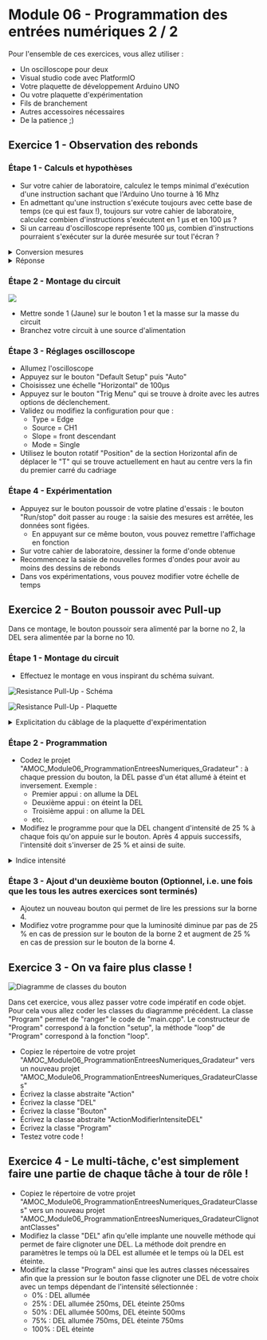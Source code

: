 # Module 06 - Programmation des entrées numériques 2 / 2

Pour l'ensemble de ces exercices, vous allez utiliser :

- Un oscilloscope pour deux
- Visual studio code avec PlatformIO
- Votre plaquette de développement Arduino UNO
- Ou votre plaquette d'expérimentation
- Fils de branchement
- Autres accessoires nécessaires
- De la patience ;)

## Exercice 1 - Observation des rebonds

### Étape 1 - Calculs et hypothèses

- Sur votre cahier de laboratoire, calculez le temps minimal d'exécution d'une instruction sachant que l'Arduino Uno tourne à 16 Mhz
- En admettant qu'une instruction s'exécute toujours avec cette base de temps (ce qui est faux !), toujours sur votre cahier de laboratoire, calculez combien d'instructions s'exécutent en 1 μs et en 100 μs ?
- Si un carreau d'oscilloscope représente 100 μs, combien d'instructions pourraient s'exécuter sur la durée mesurée sur tout l'écran ?

<details>
    <summary>Conversion mesures</summary>

- 1s = 1e3 ms = 1 000 ms
- 1s = 1e6 μs = 1 000 000 μs
- 1s = 1e9 ns = 1 000 000 000 ns

</details>

<details>
    <summary>Réponse</summary>

Fréquence = 16 MHz

Unité de temps = 1 / 16e6

= 6,25e-8 s

= 0,0000000625 s

= 0,0000625 ms

= 0,0625 μs

= 62,5 ns

Fréquence = 16 MHz => 16 000 000 unités d'instruction / s

=> 16 instructions en 1 μs

=> 1 600 instructions en 1 μs
</details>

### Étape 2 - Montage du circuit

![](img/oscilloscoope.png)

- Mettre sonde 1 (Jaune) sur le bouton 1 et la masse sur la masse du circuit
- Branchez votre circuit à une source d'alimentation

### Étape 3 - Réglages oscilloscope

- Allumez l'oscilloscope
- Appuyez sur le bouton "Default Setup" puis "Auto"
- Choisissez une échelle "Horizontal" de 100μs
- Appuyez sur le bouton "Trig Menu" qui se trouve à droite avec les autres options de déclenchement.
- Validez ou modifiez la configuration pour que :
  - Type = Edge
  - Source = CH1
  - Slope = front descendant
  - Mode = Single
- Utilisez le bouton rotatif "Position" de la section Horizontal afin de déplacer le "T" qui se trouve actuellement en haut au centre vers la fin du premier carré du cadriage

### Étape 4 - Expérimentation

- Appuyez sur le bouton poussoir de votre platine d'essais : le bouton "Run/stop" doit passer au rouge : la saisie des mesures est arrêtée, les données sont figées.
  - En appuyant sur ce même bouton, vous pouvez remettre l'affichage en fonction
- Sur votre cahier de laboratoire, dessiner la forme d'onde obtenue
- Recommencez la saisie de nouvelles formes d'ondes pour avoir au moins des dessins de rebonds
- Dans vos expérimentations, vous pouvez modifier votre échelle de temps

## Exercice 2 - Bouton poussoir avec Pull-up

Dans ce montage, le bouton poussoir sera alimenté par la borne no 2, la DEL sera alimentée par la borne no 10.

### Étape 1 - Montage du circuit

- Effectuez le montage en vous inspirant du schéma suivant.

![Resistance Pull-Up - Schéma](img/del_commandee_par_bouton_schema.png)

![Resistance Pull-Up - Plaquette](img/del_commandee_par_bouton_plaquette.png)

<details>
    <summary>Explicitation du câblage de la plaquette d'expérimentation</summary>

![](img/del_commandee_par_bouton_plaquette_cablage.png)

</details>

### Étape 2 - Programmation

- Codez le projet "AMOC_Module06_ProgrammationEntreesNumeriques_Gradateur" : à chaque pression du bouton, la DEL passe d'un état allumé à éteint et inversement. Exemple :
  - Premier appui : on allume la DEL
  - Deuxième appui : on éteint la DEL
  - Troisième appui : on allume la DEL
  - etc.
- Modifiez le programme pour que la DEL changent d'intensité de 25 % à chaque fois qu'on appuie sur le bouton. Après 4 appuis successifs, l'intensité doit s'inverser de 25 % et ainsi de suite.

<details>
    <summary>Indice intensité</summary>

Retournez voir [le module 4 sur les sorties au niveau de la section sur le MLI (PWM)](../Module04_ProgrammationSorties/Module04_ProgrammationSorties_Exercices.md).

</details>

### Étape 3 - Ajout d'un deuxième bouton (Optionnel, i.e. une fois que les tous les autres exercices sont terminés)

- Ajoutez un nouveau bouton qui permet de lire les pressions sur la borne 4.
- Modifiez votre programme pour que la luminosité diminue par pas de 25 % en cas de pression sur le bouton de la borne 2 et augment de 25 % en cas de pression sur le bouton de la borne 4.

## Exercice 3 - On va faire plus classe !

![Diagramme de classes du bouton](../images/Module06_ProgrammationEntreesNumeriques/wsd/diagramme_classes/dc_Bouton.png)

Dans cet exercice, vous allez passer votre code impératif en code objet. Pour cela vous allez coder les classes du diagramme précédent. La classe "Program" permet de "ranger" le code de "main.cpp". Le constructeur de "Program" correspond à la fonction "setup", la méthode "loop" de "Program" correspond à la fonction "loop".

- Copiez le répertoire de votre projet "AMOC_Module06_ProgrammationEntreesNumeriques_Gradateur" vers un nouveau projet "AMOC_Module06_ProgrammationEntreesNumeriques_GradateurClasses"
- Écrivez la classe abstraite "Action"
- Écrivez la classe "DEL"
- Écrivez la classe "Bouton"
- Écrivez la classe abstraite "ActionModifierIntensiteDEL"
- Écrivez la classe "Program"
- Testez votre code !

## Exercice 4 - Le multi-tâche, c'est simplement faire une partie de chaque tâche à tour de rôle !

- Copiez le répertoire de votre projet "AMOC_Module06_ProgrammationEntreesNumeriques_GradateurClasses" vers un nouveau projet "AMOC_Module06_ProgrammationEntreesNumeriques_GradateurClignotantClasses"
- Modifiez la classe "DEL" afin qu'elle implante une nouvelle méthode qui permet de faire clignoter une DEL. La méthode doit prendre en paramètres le temps où la DEL est allumée et le temps où la DEL est éteinte.
- Modifiez la classe "Program" ainsi que les autres classes nécessaires afin que la pression sur le bouton fasse clignoter une DEL de votre choix avec un temps dépendant de l'intensité sélectionnée :
  - 0% : DEL allumée
  - 25% : DEL allumée 250ms, DEL éteinte 250ms
  - 50% : DEL allumée 500ms, DEL éteinte 500ms
  - 75% : DEL allumée 750ms, DEL éteinte 750ms
  - 100% : DEL éteinte
